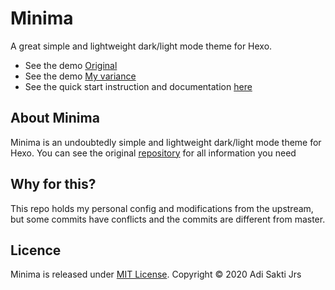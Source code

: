 # Minima
A great simple and lightweight dark/light mode theme for Hexo.

- See the demo [Original](https://adisaktijrs.github.io/minima)
- See the demo [My variance](https://yukimuon.com)
- See the quick start instruction and documentation [here](https://adisaktijrs.github.io/2020/10/11/Hexo-Minima-Theme-v1-0-Officially-Released/)

## About Minima
Minima is an undoubtedly simple and lightweight dark/light mode theme for Hexo. You can see the original [repository](https://github.com/adisaktijrs/hexo-theme-minima) for all information you need

## Why for this?
This repo holds my personal config and modifications from the upstream, but some commits have conflicts and the commits are different from master.

## Licence
Minima is released under [MIT License](https://github.com/adisaktijrs/hexo-theme-minima/blob/master/LICENSE). Copyright © 2020 Adi Sakti Jrs
